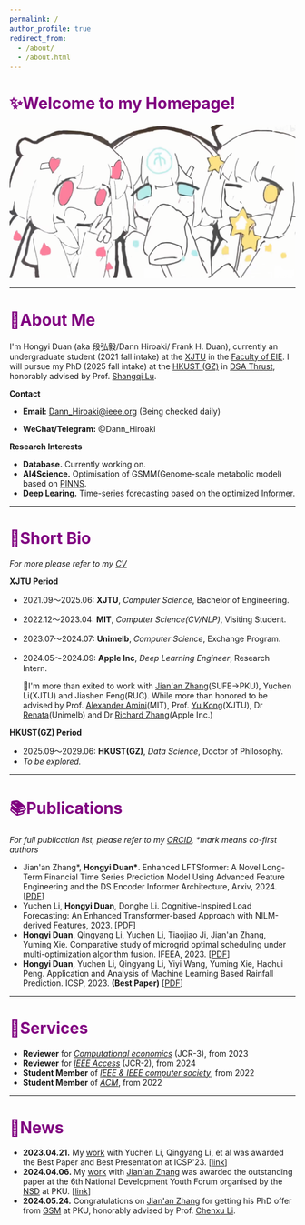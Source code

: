 ```yaml
---
permalink: /
author_profile: true
redirect_from: 
  - /about/
  - /about.html
---
```

<style>
  .md-typeset h1,
  .md-content__button {
    display: none;
  }
</style>
# <span style="color: purple;">✨Welcome to my Homepage!</span>

<img src="https://raw.githubusercontent.com/DANNHIROAKI/New-Picture-Bed/main/img/2798b64df66f846f7d0ca396e1419d3.png" alt="4ea0326ef75c39ddd83a0f807c1d944" width=600 /> 

---

# <span style="color: purple;">👤About Me</span>

I'm Hongyi Duan  (aka 段弘毅/Dann Hiroaki/ Frank H. Duan), currently an undergraduate student (2021 fall intake) at the [XJTU](http://en.xjtu.edu.cn/) in the [Faculty of EIE](https://eie.xjtu.edu.cn/en/index.htm). I will pursue my PhD (2025 fall intake) at the [HKUST (GZ)](https://www.hkust-gz.edu.cn) in [DSA Thrust](https://dsa.hkust-gz.edu.cn/), honorably advised by Prof. [Shangqi Lu](https://shangqilu.github.io/).  

**Contact**

- **Email:** [Dann_Hiroaki@ieee.org](mailto:Dann_Hiroaki@ieee.org) (Being checked daily)

- **WeChat/Telegram:** @Dann_Hiroaki

**Research Interests**  

- **Database.** Currently working on. 
- **AI4Science.** Optimisation of GSMM(Genome-scale metabolic model) based on [PINNS](https://arxiv.org/abs/1711.10561).
- **Deep Learing.** Time-series forecasting based on the optimized [Informer](https://arxiv.org/abs/2012.07436).

---

# <span style="color: purple;">📇Short Bio</span> 

*For more please refer to my [CV](https://raw.githubusercontent.com/DANNHIROAKI/New-Picture-Bed/main/img/CV_2_Pages_EN.pdf)*  

**XJTU Period** 

- 2021.09～2025.06: **XJTU**, *Computer Science*, Bachelor of Engineering.
- 2022.12～2023.04: **MIT**, *Computer Science(CV/NLP)*, Visiting Student.
- 2023.07～2024.07: **Unimelb**, *Computer Science*, Exchange Program.
- 2024.05～2024.09: **Apple Inc**, *Deep Learning Engineer*, Research Intern.

  🥰I'm more than exited to work with [Jian'an Zhang](https://scholar.google.com/citations?user=_GX9j1YAAAAJ&hl)(SUFE→PKU), Yuchen Li(XJTU) and Jiashen Feng(RUC). While more than honored to be advised by Prof. [Alexander Amini](https://www.mit.edu/~amini/)(MIT), Prof. [Yu Kong](https://gr.xjtu.edu.cn/en/web/yukong)(XJTU), Dr [Renata](https://findanexpert.unimelb.edu.au/profile/794609-renata-borovica-gajic)(Unimelb) and Dr [Richard Zhang](https://github.com/jiyzhang)(Apple Inc.)

**HKUST(GZ) Period**

- 2025.09～2029.06: **HKUST(GZ)**, *Data Science*, Doctor of Philosophy.
- *To be explored.*

---

# <span style="color: purple;">📚Publications</span>

*For full publication list, please refer to my [ORCID](https://orcid.org/0000-0002-2082-5363), \*mark means co-first authors*  

- Jian'an Zhang*, **Hongyi Duan\***. Enhanced LFTSformer: A Novel Long-Term Financial Time Series Prediction Model Using Advanced Feature Engineering and the DS Encoder Informer Architecture, Arxiv, 2024. [[PDF](https://raw.githubusercontent.com/DANNHIROAKI/New-Picture-Bed/main/img/2310.01884v2.pdf)]  
- Yuchen Li, **Hongyi Duan**, Donghe Li. Cognitive-Inspired Load Forecasting: An Enhanced Transformer-based Approach with NILM-derived Features, 2023. [[PDF](https://raw.githubusercontent.com/DANNHIROAKI/New-Picture-Bed/main/img/NILMformer.pdf)] 
- **Hongyi Duan**, Qingyang Li, Yuchen Li, Tiaojiao Ji, Jian'an Zhang, Yuming Xie. Comparative study of microgrid optimal scheduling under multi-optimization algorithm fusion. IFEEA, 2023. [[PDF](https://raw.githubusercontent.com/DANNHIROAKI/New-Picture-Bed/main/img/Comparative_study_of_microgrid_optimal_scheduling_under_multi-optimization_algorithm_fusion.pdf)]  
- **Hongyi Duan**, Yuchen Li, Qingyang Li, Yiyi Wang, Yuming Xie, Haohui Peng. Application and Analysis of Machine Learning Based Rainfall Prediction. ICSP, 2023. **(Best Paper)** [[PDF](https://raw.githubusercontent.com/DANNHIROAKI/New-Picture-Bed/main/img/Application_and_Analysis_of_Machine_Learning_Based_Rainfall_Prediction.pdf)]  

---

# <span style="color: purple;">🌵Services</span>

- **Reviewer** for *[Computational economics](https://link.springer.com/journal/10614)* (JCR-3), from 2023
- **Reviewer** for *[IEEE Access](https://ieeeaccess.ieee.org/)* (JCR-2), from 2024
- **Student Member** of *[IEEE & IEEE computer society](ieee.org)*, from 2022
- **Student Member** of *[ACM](acm.org)*, from 2022

---

# <span style="color: purple;">📢News</span> 

- **2023.04.21.** My [work](https://ieeexplore.ieee.org/document/10248891) with Yuchen Li, Qingyang Li, et al was awarded the Best Paper and Best Presentation at ICSP'23. [[link](https://ic-icsp.org/cryxcwsf)]
- **2024.04.06.** My [work](https://arxiv.org/abs/2310.01884v1) with [Jian'an Zhang](https://scholar.google.com/citations?user=_GX9j1YAAAAJ&hl) was awarded the outstanding paper at the 6th National Development Youth Forum organised by the [NSD](https://nsd.pku.edu.cn/) at PKU. [[link](https://mp.weixin.qq.com/s/nWHSswtN0Lx6qDYpxc_3fw)]
- **2024.05.24.** Congratulations on [Jian'an Zhang](https://scholar.google.com/citations?user=_GX9j1YAAAAJ&hl) for getting his PhD offer from [GSM](https://en.gsm.pku.edu.cn/) at PKU, honorably advised by Prof. [Chenxu Li](https://en.gsm.pku.edu.cn/faculty/cxli/).   

 

